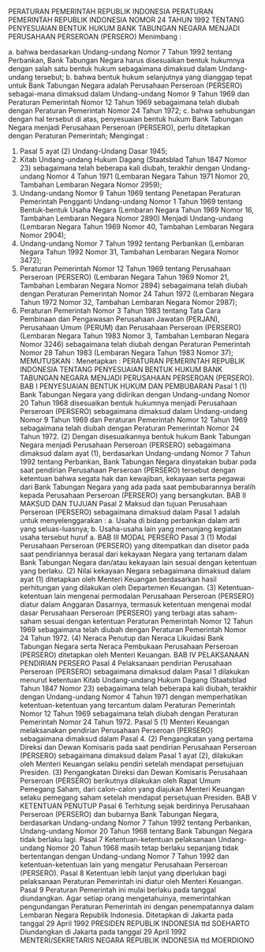  PERATURAN PEMERINTAH REPUBLIK INDONESIA PERATURAN PEMERINTAH REPUBLIK INDONESIA NOMOR 24 TAHUN 1992 TENTANG PENYESUAIAN BENTUK HUKUM BANK TABUNGAN NEGARA MENJADI PERUSAHAAN PERSEROAN (PERSERO)
Menimbang :

a. bahwa berdasarkan Undang-undang Nomor 7 Tahun 1992 tentang Perbankan, Bank Tabungan Negara harus disesuaikan bentuk hukumnya dengan salah satu bentuk hukum sebagaimana dimaksud dalam Undang-undang tersebut;
b. bahwa bentuk hukum selanjutnya yang dianggap tepat untuk Bank Tabungan Negara adalah Perusahaan Perseroan (PERSERO) sebagai-mana dimaksud dalam Undang-undang Nomor 9 Tahun 1969 dan Peraturan Pemerintah Nomor 12 Tahun 1969 sebagaimana telah diubah dengan Peraturan Pemerintah Nomor 24 Tahun 1972;
c. bahwa sehubungan dengan hal tersebut di atas, penyesuaian bentuk hukum Bank Tabungan Negara menjadi Perusahaan Perseroan (PERSERO), perlu ditetapkan dengan Peraturan Pemerintah;
Mengingat :

1. Pasal 5 ayat (2) Undang-Undang Dasar 1945;
2. Kitab Undang-undang Hukum Dagang (Staatsblad Tahun 1847 Nomor 23) sebagaimana telah beberapa kali diubah, terakhir dengan Undang-undang Nomor 4 Tahun 1971 (Lembaran Negara Tahun 1971 Nomor 20, Tambahan Lembaran Negara Nomor 2959);
3. Undang-undang Nomor 9 Tahun 1969 tentang Penetapan Peraturan Pemerintah Pengganti Undang-undang Nomor 1 Tahun 1969 tentang Bentuk-bentuk Usaha Negara (Lembaran Negara Tahun 1969 Nomor 16, Tambahan Lembaran Negara Nomor 2890) Menjadi Undang-undang (Lembaran Negara Tahun 1969 Nomor 40, Tambahan Lembaran Negara Nomor 2904);
4. Undang-undang Nomor 7 Tahun 1992 tentang Perbankan (Lembaran Negara Tahun 1992 Nomor 31, Tambahan Lembaran Negara Nomor 3472);
5. Peraturan Pemerintah Nomor 12 Tahun 1969 tentang Perusahaan Perseroan (PERSERO) (Lembaran Negara Tahun 1969 Nomor 21, Tambahan Lembaran Negara Nomor 2894) sebagaimana telah diubah dengan Peraturan Pemerintah Nomor 24 Tahun 1972 (Lembaran Negara Tahun 1972 Nomor 32, Tambahan Lembaran Negara Nomor 2987);
6. Peraturan Pemerintah Nomor 3 Tahun 1983 tentang Tata Cara Pembinaan dan Pengawasan Perusahaan Jawatan (PERJAN), Perusahaan Umum (PERUM) dan Perusahaan Perseroan (PERSERO) (Lembaran Negara Tahun 1983 Nomor 3, Tambahan Lembaran Negara Nomor 3246) sebagaimana telah diubah dengan Peraturan Pemerintah Nomor 28 Tahun 1983 (Lembaran Negara Tahun 1983 Nomor 37);
MEMUTUSKAN :
 Menetapkan : PERATURAN PEMERINTAH REPUBLIK INDONESIA TENTANG PENYESUAIAN BENTUK HUKUM BANK TABUNGAN NEGARA MENJADI PERUSAHAAN PERSEROAN (PERSERO).
BAB I PENYESUAIAN BENTUK HUKUM DAN PEMBUBARAN
Pasal 1
(1) Bank Tabungan Negara yang didirikan dengan Undang-undang Nomor 20 Tahun 1968 disesuaikan bentuk hukumnya menjadi Perusahaan Perseroan (PERSERO) sebagaimana dimaksud dalam Undang-undang Nomor 9 Tahun 1969 dan Peraturan Pemerintah Nomor 12 Tahun 1969 sebagaimana telah diubah dengan Peraturan Pemerintah Nomor 24 Tahun 1972.
(2) Dengan disesuaikannya bentuk hukum Bank Tabungan Negara menjadi Perusahaan Perseroan (PERSERO) sebagaimana dimaksud dalam ayat (1), berdasarkan Undang-undang Nomor 7 Tahun 1992 tentang Perbankan, Bank Tabungan Negara dinyatakan bubar pada saat pendirian Perusahaan Perseroan (PERSERO) tersebut dengan ketentuan bahwa segata hak dan kewajiban, kekayaan serta pegawai dari Bank Tabungan Negara yang ada pada saat pembubarannya beralih kepada Perusahaan Perseroan (PERSERO) yang bersangkutan.
BAB II MAKSUD DAN TUJUAN
Pasal 2
Maksud dan tujuan Perusahaan Perseroan (PERSERO) sebagaimana dimaksud dalam Pasal 1 adalah untuk menyelenggarakan :
a. Usaha di bidang perbankan dalam arti yang seluas-luasnya;
b. Usaha-usaha lain yang menunjang kegiatan usaha tersebut huruf a.
BAB III MODAL PERSERO
Pasal 3
(1) Modal Perusahaan Perseroan (PERSERO) yang ditempatkan dan disetor pada saat pendiriannya berasal dari kekayaan Negara yang tertanam dalam Bank Tabungan Negara dan/atau kekayaan lain sesuai dengan ketentuan yang berlaku.
(2) Nilai kekayaan Negara sebagaimana dimaksud dalam ayat (1) ditetapkan oleh Menteri Keuangan berdasarkan hasil perhitungan yang dilakukan oleh Departemen Keuangan.
(3) Ketentuan-ketentuan lain mengenai permodalan Perusahaan Perseroan (PERSERO) diatur dalam Anggaran Dasarnya, termasuk ketentuan mengenai modal dasar Perusahaan Perseroan (PERSERO) yang terbagi atas saham-saham sesuai dengan ketentuan Peraturan Pemerintah Nomor 12 Tahun 1969 sebagaimana telah diubah dengan Peraturan Pemerintah Nomor 24 Tahun 1972.
(4) Neraca Penutup dan Neraca Likuidasi Bank Tabungan Negara serta Neraca Pembukaan Perusahaan Perseroan (PERSERO) ditetapkan oleh Menteri Keuangan.
BAB IV PELAKSANAAN PENDIRIAN PERSERO
Pasal 4
Pelaksanaan pendirian Perusahaan Perseroan (PERSERO) sebagaimana dimaksud dalam Pasal 1 dilakukan menurut ketentuan Kitab Undang-undang Hukum Dagang (Staatsblad Tahun 1847 Nomor 23) sebagaimana telah beberapa kali diubah, terakhir dengan Undang-undang Nomor 4 Tahun 1971 dengan memperhatikan ketentuan-ketentuan yang tercantum dalam Peraturan Pemerintah Nomor 12 Tahun 1969 sebagaimana telah diubah dengan Peraturan Pemerintah Nomor 24 Tahun 1972.
Pasal 5
(1) Menteri Keuangan melaksanakan pendirian Perusahaan Perseroan (PERSERO) sebagaimana dimaksud dalam Pasal 4.
(2) Pengangkatan yang pertama Direksi dan Dewan Komisaris pada saat pendirian Perusahaan Perseroan (PERSERO) sebagaimana dimaksud dalam Pasal 1 ayat (2), dilakukan oleh Menteri Keuangan selaku pendiri setelah mendapat persetujuan Presiden.
(3) Pengangkatan Direksi dan Dewan Komisaris Perusahaan Perseroan (PERSERO) berikutnya dilakukan oleh Rapat Umum Pemegang Saham, dari calon-calon yang diajukan Menteri Keuangan selaku pemegang saham setelah mendapat persetujuan Presiden.
BAB V KETENTUAN PENUTUP
Pasal 6
Terhitung sejak berdirinya Perusahaan Perseroan (PERSERO) dan bubarnya Bank Tabungan Negara, berdasarkan Undang-undang Nomor 7 Tahun 1992 tentang Perbankan, Undang-undang Nomor 20 Tahun 1968 tentang Bank Tabungan Negara tidak berlaku lagi.
Pasal 7
Ketentuan-ketentuan pelaksanaan Undang-undang Nomor 20 Tahun 1968 masih tetap berlaku sepanjang tidak bertentangan dengan Undang-undang Nomor 7 Tahun 1992 dan ketentuan-ketentuan lain yang mengatur Perusahaan Perseroan (PERSERO).
Pasal 8
Ketentuan lebih lanjut yang diperlukan bagi pelaksanaan Peraturan Pemerintah ini diatur oleh Menteri Keuangan.
Pasal 9
Peraturan Pemerintah ini mulai berlaku pada tanggal diundangkan.
Agar setiap orang mengetahuinya, memerintahkan pengundangan Peraturan Pemerintah ini dengan penempatannya dalam Lembaran Negara Republik Indonesia. Ditetapkan di Jakarta pada tanggal 29 April 1992 PRESIDEN REPUBLIK INDONESIA ttd SOEHARTO Diundangkan di Jakarta pada tanggal 29 April 1992 MENTERI/SEKRETARIS NEGARA REPUBLIK INDONESIA ttd MOERDIONO